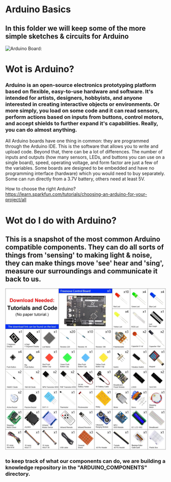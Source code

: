 # Arduino Basics
## In this folder we will keep some of the more simple sketches & circuits for Arduino
![Arduino Board:](../_images/Arduino_UNO_board.JPG)

# Wot is Arduino?
### Arduino is an open-source electronics prototyping platform based on flexible, easy-to-use hardware and software. It's intended for artists, designers, hobbyists, and anyone interested in creating interactive objects or environments. Or more simply, you load on some code and it can read sensors, perform actions based on inputs from buttons, control motors, and accept shields to further expand it's capabilities. Really, you can do almost anything.

All Arduino boards have one thing in common: they are programmed through the Arduino IDE. This is the software that allows you to write and upload code. Beyond that, there can be a lot of differences. The number of inputs and outputs (how many sensors, LEDs, and buttons you can use on a single board), speed, operating voltage, and form factor are just a few of the variables. Some boards are designed to be embedded and have no programming interface (hardware) which you would need to buy separately. Some can run directly from a 3.7V battery, others need at least 5V.

How to choose the right Arduino?	https://learn.sparkfun.com/tutorials/choosing-an-arduino-for-your-project/all
# Wot do I do with Arduino?
## This is a snapshot of the most common Arduino compatible components. They can do all sorts of things from 'sensing' to making light & noise, they can make things move 'see' hear and 'sing', measure our surroundings and communicate it back to us.
![Arduino compatible components many of these are in your starter kit:](81SYbC8dJ7L._AC_SL1500_.jpg)

### to keep track of what our components can do, we are building a knowledge repository in the "ARDUINO_COMPONENTS" directory.
